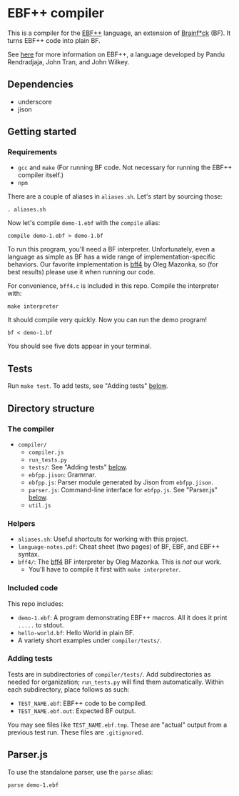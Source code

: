 # EBF++ compiler

This is a compiler for the [EBF++][ebfpp] language, an extension of
[Brainf\*ck][bf] (BF). It turns EBF++ code into plain BF.

See [here][ebfpp] for more information on EBF++, a language developed by Pandu
Rendradjaja, John Tran, and John Wilkey.

## Dependencies
- underscore
- jison

## Getting started
### Requirements
- `gcc` and `make` (For running BF code. Not necessary for running the EBF++
  compiler itself.)
- `npm`

There are a couple of aliases in `aliases.sh`. Let's start by sourcing those:

    . aliases.sh

Now let's compile `demo-1.ebf` with the `compile` alias:

    compile demo-1.ebf > demo-1.bf

To run this program, you'll need a BF interpreter. Unfortunately, even a
language as simple as BF has a wide range of implementation-specific
behaviors. Our favorite implementation is [bff4] by Oleg Mazonka, so (for best
results) please use it when running our code.

For convenience, `bff4.c` is included in this repo. Compile the interpreter
with:

    make interpreter

It should compile very quickly. Now you can run the demo program!

    bf < demo-1.bf

You should see five dots appear in your terminal.


## Tests

Run `make test`. To add tests, see "Adding tests" [below](#adding-tests).


## Directory structure

### The compiler
- `compiler/`
  - `compiler.js`
  - `run_tests.py`
  - `tests/`: See "Adding tests" [below](#adding-tests).
  - `ebfpp.jison`: Grammar.
  - `ebfpp.js`: Parser module generated by Jison from `ebfpp.jison`.
  - `parser.js`: Command-line interface for `ebfpp.js`. See
    "Parser.js" [below](#parserjs).
  - `util.js`

### Helpers
- `aliases.sh`: Useful shortcuts for working with this project.
- `language-notes.pdf`: Cheat sheet (two pages) of BF, EBF, and EBF++ syntax.
- `bff4/`: The [bff4] BF interpreter by Oleg Mazonka. This is *not* our
  work.
  - You'll have to compile it first with `make interpreter`.

### Included code
This repo includes:

- `demo-1.ebf`: A program demonstrating EBF++ macros. All it does it print
  `.....` to stdout.
- `hello-world.bf`: Hello World in plain BF.
- A variety short examples under `compiler/tests/`.

### Adding tests
Tests are in subdirectories of `compiler/tests/`. Add subdirectories as needed
for organization; `run_tests.py` will find them automatically. Within each
subdirectory, place follows as such:

- `TEST_NAME.ebf`: EBF++ code to be compiled.
- `TEST_NAME.ebf.out`: Expected BF output.

You may see files like `TEST_NAME.ebf.tmp`. These are "actual" output from a
previous test run. These files are `.gitignore`d.

## Parser.js
To use the standalone parser, use the `parse` alias:

    parse demo-1.ebf


[ebfpp]: https://prendradjaja.github.io/ebfpp-demo/
[bf]: https://en.wikipedia.org/wiki/Brainfuck
[bff4]: http://mazonka.com/brainf/
